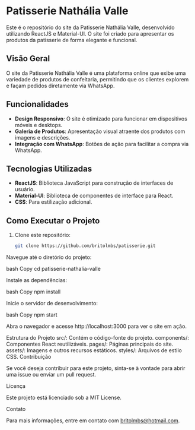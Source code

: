
# Patisserie Nathália Valle

Este é o repositório do site da Patisserie Nathália Valle, desenvolvido utilizando ReactJS e Material-UI. O site foi criado para apresentar os produtos da patisserie de forma elegante e funcional.

## Visão Geral

O site da Patisserie Nathália Valle é uma plataforma online que exibe uma variedade de produtos de confeitaria, permitindo que os clientes explorem e façam pedidos diretamente via WhatsApp.

## Funcionalidades

- **Design Responsivo**: O site é otimizado para funcionar em dispositivos móveis e desktops.
- **Galeria de Produtos**: Apresentação visual atraente dos produtos com imagens e descrições.
- **Integração com WhatsApp**: Botões de ação para facilitar a compra via WhatsApp.

## Tecnologias Utilizadas

- **ReactJS**: Biblioteca JavaScript para construção de interfaces de usuário.
- **Material-UI**: Biblioteca de componentes de interface para React.
- **CSS**: Para estilização adicional.

## Como Executar o Projeto

1. Clone este repositório:
   ```bash
   git clone https://github.com/britolmbs/patisserie.git

Navegue até o diretório do projeto:

bash
Copy
cd patisserie-nathalia-valle

Instale as dependências:

bash
Copy
npm install

Inicie o servidor de desenvolvimento:

bash
Copy
npm start

Abra o navegador e acesse http://localhost:3000 para ver o site em ação.

Estrutura do Projeto
src/: Contém o código-fonte do projeto.
components/: Componentes React reutilizáveis.
pages/: Páginas principais do site.
assets/: Imagens e outros recursos estáticos.
styles/: Arquivos de estilo CSS.
Contribuição

Se você deseja contribuir para este projeto, sinta-se à vontade para abrir uma issue ou enviar um pull request.

Licença

Este projeto está licenciado sob a MIT License.

Contato

Para mais informações, entre em contato com britolmbs@hotmail.com.

